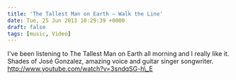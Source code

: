 ```yaml
---
title: 'The Tallest Man on Earth — Walk the Line'
date: Tue, 25 Jun 2013 10:29:39 +0000
draft: false
tags: [music, Video]
---
```


I've been listening to The Tallest Man on Earth all morning and I really like it. Shades of José Gonzalez, amazing voice and guitar singer songwriter. http://www.youtube.com/watch?v=3sndqSG-h\_E